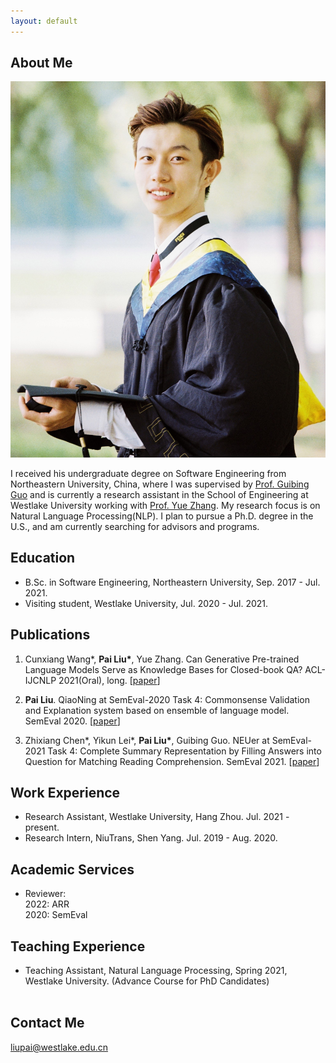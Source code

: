 ```yaml
---
layout: default
---
```


## About Me

<img class="profile-picture" src="photo.jpg">


I received his undergraduate degree on Software Engineering from Northeastern University, China, where I was supervised by [Prof. Guibing Guo](https://scholar.google.com/citations?user=YMXJa2EAAAAJ&hl=zh-CN&oi=ao) and is currently a research assistant in the School of Engineering at Westlake University working with [Prof. Yue Zhang](https://frcchang.github.io/). My research focus is on Natural Language Processing(NLP). I plan to pursue a Ph.D. degree in the U.S., and am currently searching for advisors and programs.

## Education
* B.Sc. in Software Engineering, Northeastern University, Sep. 2017 - Jul. 2021.
* Visiting student, Westlake University, Jul. 2020 - Jul. 2021.

## Publications
1. Cunxiang Wang\*, **Pai Liu\***, Yue Zhang. Can Generative Pre-trained Language Models Serve as Knowledge Bases for Closed-book QA? ACL-IJCNLP 2021(Oral), long. \[[paper](https://arxiv.org/abs/2106.01561)\]  

2. **Pai Liu**. QiaoNing at SemEval-2020 Task 4: Commonsense Validation and Explanation system based on ensemble of language model. SemEval 2020. \[[paper](https://arxiv.org/abs/2009.02645)\]  

3. Zhixiang Chen\*, Yikun Lei\*, **Pai Liu\***, Guibing Guo. NEUer at SemEval-2021 Task 4: Complete Summary Representation by Filling Answers into Question for Matching Reading Comprehension. SemEval 2021. \[[paper](https://arxiv.org/abs/2105.12051)\]   


## Work Experience
* Research Assistant, Westlake University, Hang Zhou. Jul. 2021 - present.
* Research Intern, NiuTrans, Shen Yang. Jul. 2019 - Aug. 2020.

## Academic Services
* Reviewer:<br>
2022: ARR<br>
2020: SemEval<br>

## Teaching Experience
* Teaching Assistant, Natural Language Processing, Spring 2021, Westlake University. (Advance Course for PhD Candidates)
<br/><br/>

## Contact Me
liupai@westlake.edu.cn

